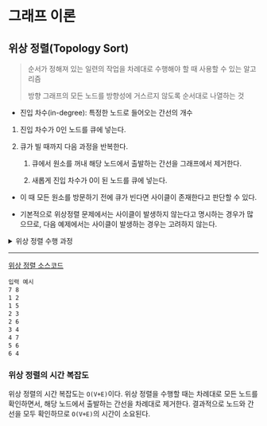 # 그래프 이론

## 위상 정렬(Topology Sort)

> 순서가 정해져 있는 일련의 작업을 차례대로 수행해야 할 때 사용할 수 있는 알고리즘
>
> 방향 그래프의 모든 노드를 방향성에 거스르지 않도록 순서대로 나열하는 것

- 진입 차수(in-degree): 특정한 노드로 들어오는 간선의 개수

1. 진입 차수가 0인 노드를 큐에 넣는다.

2. 큐가 빌 때까지 다음 과정을 반복한다.

   1. 큐에서 원소를 꺼내 해당 노드에서 출발하는 간선을 그래프에서 제거한다.

   2. 새롭게 진입 차수가 0이 된 노드를 큐에 넣는다.

- 이 때 모든 원소를 방문하기 전에 큐가 빈다면 사이클이 존재한다고 판단할 수 있다.

- 기본적으로 위상정렬 문제에서는 사이클이 발생하지 않는다고 명시하는 경우가 많으므로, 다음 예제에서는 사이클이 발생하는 경우는 고려하지 않는다.

<details>
    <summary>위상 정렬 수행 과정</summary>

![위상정렬](./images/ex_topology.png)

1. 집입 차수가 0인 노드를 큐에 넣는다. 현재 노드 1의 진입차수만 0이기 때문에 큐에 노드 1을 삽입한다.

| 노드      | 1   | 2   | 3   | 4   | 5   | 6   | 7   |
| --------- | --- | --- | --- | --- | --- | --- | --- |
| 진입 차수 | 0   | 1   | 1   | 2   | 1   | 2   | 1   |

| 큐  | 노드 1 |
| --- | ------ |

2. 먼저 큐에 들어있는 노드 1을 꺼낸다. 노드 1과 연결되어 있는 간선들을 제거한다. 그러면 노드 2와 노드 5의 진입차수가 0이 된다. 따라서 노드 2와 노드 5를 큐에 삽입한다.

| 노드      | 1   | 2   | 3   | 4   | 5   | 6   | 7   |
| --------- | --- | --- | --- | --- | --- | --- | --- |
| 진입 차수 | 0   | 0   | 1   | 2   | 0   | 2   | 1   |

| 큐  | 노드 2, 노드 5 |
| --- | -------------- |

3. 그 다음 큐에 들어있는 노드 2를 꺼낸다. 노드 2와 연결되어 있는 간선들을 제거한다. 그러면 노드 3의 진입차수가 0이 된다. 따라서 노드 3을 큐에 삽입한다.

| 노드      | 1   | 2   | 3   | 4   | 5   | 6   | 7   |
| --------- | --- | --- | --- | --- | --- | --- | --- |
| 진입 차수 | 0   | 0   | 0   | 2   | 0   | 2   | 1   |

| 큐  | 노드 5, 노드 3 |
| --- | -------------- |

4. 큐에 들어있는 노드 5를 꺼내고 연결되어 있는 간선들을 제거한다. 그러면 노드 6의 진입차수가 0이 된다. 따라서 노드 6을 큐에 삽입한다.

| 노드      | 1   | 2   | 3   | 4   | 5   | 6   | 7   |
| --------- | --- | --- | --- | --- | --- | --- | --- |
| 진입 차수 | 0   | 0   | 0   | 2   | 0   | 0   | 1   |

| 큐  | 노드 3, 노드 6 |
| --- | -------------- |

5. 큐에 들어있는 노드 3을 꺼내고 연결되어 있는 간선들을 제거한다. 새롭게 진입차수가 0이 되는 노드가 없으므로 넘어간다.

| 노드      | 1   | 2   | 3   | 4   | 5   | 6   | 7   |
| --------- | --- | --- | --- | --- | --- | --- | --- |
| 진입 차수 | 0   | 0   | 0   | 2   | 0   | 0   | 1   |

| 큐  | 노드 6 |
| --- | ------ |

6. 큐에 들어있는 노드 6을 꺼내고 연결되어 있는 간선들을 제거한다. 노드 4의 진입차수가 0이 되므로 큐에 삽입한다.

| 노드      | 1   | 2   | 3   | 4   | 5   | 6   | 7   |
| --------- | --- | --- | --- | --- | --- | --- | --- |
| 진입 차수 | 0   | 0   | 0   | 0   | 0   | 0   | 1   |

| 큐  | 노드 4 |
| --- | ------ |

7. 큐에 들어있는 노드 4를 꺼내고 연결되어 있는 간선들을 제거한다. 노드 7의 진입차수가 0이 되므로 큐에 삽입한다.

| 노드      | 1   | 2   | 3   | 4   | 5   | 6   | 7   |
| --------- | --- | --- | --- | --- | --- | --- | --- |
| 진입 차수 | 0   | 0   | 0   | 0   | 0   | 0   | 0   |

| 큐  | 노드 7 |
| --- | ------ |

8. 큐에 들어있는 노드 7을 꺼내고 연결되어 있는 간선들을 제거한다. 새롭게 진입차수가 0이 되는 노드가 없으므로 넘어간다.

| 노드      | 1   | 2   | 3   | 4   | 5   | 6   | 7   |
| --------- | --- | --- | --- | --- | --- | --- | --- |
| 진입 차수 | 0   | 0   | 0   | 0   | 0   | 0   | 0   |

| 큐  |     |
| --- | --- |

- 위 과정을 수행하는 동안 큐에서 빠져나간 노드를 순서대로 출력하면, 위상 정렬을 수행한 결과가 된다. 만약 한 단계에서 큐에 들어가는 원소가 2개 이상이라면, 위상 정렬의 답안은 여러 가지가 될 수 있다

</details>

---

[위상 정렬 소스코드](./example/ex9_topology_sort.py)

```
입력 예시
7 8
1 2
1 5
2 3
2 6
3 4
4 7
5 6
6 4
```

### 위상 정렬의 시간 복잡도

위상 정렬의 시간 복잡도는 `O(V+E)`이다. 위상 정렬을 수행할 때는 차례대로 모든 노드를 확인하면서, 해당 노드에서 출발하는 간선을 차례대로 제거한다. 결과적으로 노드와 간선을 모두 확인하므로 `O(V+E)`의 시간이 소요된다.
